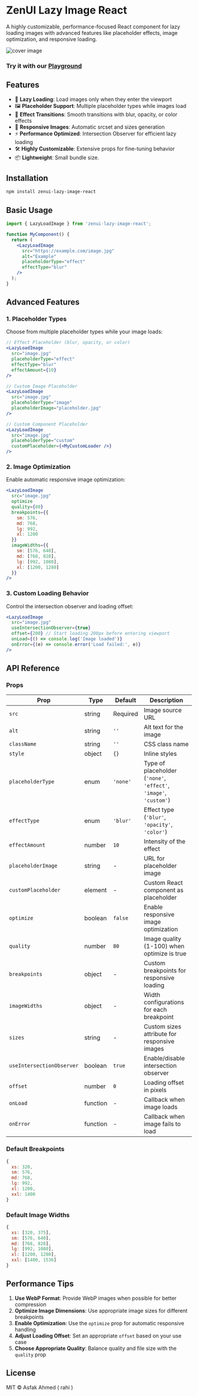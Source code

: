 # ZenUI Lazy Image React

A highly customizable, performance-focused React component for lazy loading images with advanced features like placeholder effects, image optimization, and responsive loading.

![cover image](https://i.ibb.co.com/35xc2K3/package-cover.png "cover image")

### Try it with our [Playground]()

## Features

- 🎯 **Lazy Loading**: Load images only when they enter the viewport
- 🖼 **Placeholder Support**: Multiple placeholder types while images load
- 🎨 **Effect Transitions**: Smooth transitions with blur, opacity, or color effects
- 📱 **Responsive Images**: Automatic srcset and sizes generation
- ⚡ **Performance Optimized**: Intersection Observer for efficient lazy loading
- 🛠 **Highly Customizable**: Extensive props for fine-tuning behavior
- 📦 **Lightweight**: Small bundle size.

## Installation

```bash
npm install zenui-lazy-image-react
```

## Basic Usage

```jsx
import { LazyLoadImage } from 'zenui-lazy-image-react';

function MyComponent() {
  return (
    <LazyLoadImage
      src="https://example.com/image.jpg"
      alt="Example"
      placeholderType="effect"
      effectType="blur"
    />
  );
}
```

## Advanced Features

### 1. Placeholder Types

Choose from multiple placeholder types while your image loads:

```jsx
// Effect Placeholder (blur, opacity, or color)
<LazyLoadImage
  src="image.jpg"
  placeholderType="effect"
  effectType="blur"
  effectAmount={10}
/>

// Custom Image Placeholder
<LazyLoadImage
  src="image.jpg"
  placeholderType="image"
  placeholderImage="placeholder.jpg"
/>

// Custom Component Placeholder
<LazyLoadImage
  src="image.jpg"
  placeholderType="custom"
  customPlaceholder={<MyCustomLoader />}
/>
```

### 2. Image Optimization

Enable automatic responsive image optimization:

```jsx
<LazyLoadImage
  src="image.jpg"
  optimize
  quality={80}
  breakpoints={{
    sm: 576,
    md: 768,
    lg: 992,
    xl: 1200
  }}
  imageWidths={{
    sm: [576, 640],
    md: [768, 828],
    lg: [992, 1080],
    xl: [1200, 1280]
  }}
/>
```

### 3. Custom Loading Behavior

Control the intersection observer and loading offset:

```jsx
<LazyLoadImage
  src="image.jpg"
  useIntersectionObserver={true}
  offset={200} // Start loading 200px before entering viewport
  onLoad={() => console.log('Image loaded')}
  onError={(e) => console.error('Load failed:', e)}
/>
```

## API Reference

### Props

| Prop | Type | Default | Description |
|------|------|---------|-------------|
| `src` | string | Required | Image source URL |
| `alt` | string | `''` | Alt text for the image |
| `className` | string | `''` | CSS class name |
| `style` | object | `{}` | Inline styles |
| `placeholderType` | enum | `'none'` | Type of placeholder (`'none'`, `'effect'`, `'image'`, `'custom'`) |
| `effectType` | enum | `'blur'` | Effect type (`'blur'`, `'opacity'`, `'color'`) |
| `effectAmount` | number | `10` | Intensity of the effect |
| `placeholderImage` | string | - | URL for placeholder image |
| `customPlaceholder` | element | - | Custom React component as placeholder |
| `optimize` | boolean | `false` | Enable responsive image optimization |
| `quality` | number | `80` | Image quality (1-100) when optimize is true |
| `breakpoints` | object | - | Custom breakpoints for responsive loading |
| `imageWidths` | object | - | Width configurations for each breakpoint |
| `sizes` | string | - | Custom sizes attribute for responsive images |
| `useIntersectionObserver` | boolean | `true` | Enable/disable intersection observer |
| `offset` | number | `0` | Loading offset in pixels |
| `onLoad` | function | - | Callback when image loads |
| `onError` | function | - | Callback when image fails to load |

### Default Breakpoints

```javascript
{
  xs: 320,
  sm: 576,
  md: 768,
  lg: 992,
  xl: 1200,
  xxl: 1400
}
```

### Default Image Widths

```javascript
{
  xs: [320, 375],
  sm: [576, 640],
  md: [768, 828],
  lg: [992, 1080],
  xl: [1200, 1280],
  xxl: [1400, 1536]
}
```

## Performance Tips

1. **Use WebP Format**: Provide WebP images when possible for better compression
2. **Optimize Image Dimensions**: Use appropriate image sizes for different breakpoints
3. **Enable Optimization**: Use the `optimize` prop for automatic responsive handling
4. **Adjust Loading Offset**: Set an appropriate `offset` based on your use case
5. **Choose Appropriate Quality**: Balance quality and file size with the `quality` prop

## License

MIT © Asfak Ahmed ( rahi )